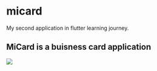 # micard

My second application in flutter learning journey.

## MiCard is a buisness card application
![](https://firebasestorage.googleapis.com/v0/b/pager-3c967.appspot.com/o/githubProjects%2FMiCard.png?alt=media&token=00ba65ae-4881-4df4-b917-ab24f1aba11a)

